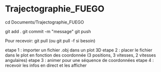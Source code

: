 # Trajectographie_FUEGO

cd Documents/Trajectographie_FUEGO

git add .
git commit -m "message"
git push

Pour recevoir: git pull (ou git pull -f si besoin)

etape 1 : importer un fichier .obj dans un plot 3D
etape 2 : placer le fichier dans le plot en fonction des coordonnée (3 positions, 3 vitesses, 2 vitesses angulaires)
etape 3 : animer pour une séquence de coordonnées
etape 4 : recevoir les infos en direct et les afficher